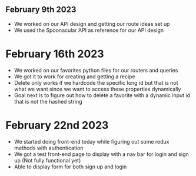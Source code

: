 ## February 9th 2023
- We worked on our API design and getting our route ideas set up
- We used the Spoonacular API as reference for our API design

# February 16th 2023
- We worked on our favorites python files for our routers and queries
- We got it to work for creating and getting a recipe
- Delete only works if we hardcode the specific long id
  but that is not what we want since we want to access these properties dynamically
- Goal next is to figure out how to delete a favorite with a dynamic input id that is not the hashed string

# February 22nd 2023
- We started doing front-end today while figuring out some redux methods with authentication
- We got a test front-end page to display with a nav bar for login and sign up (Not fully functional yet)
- Able to display form for both sign up and login
